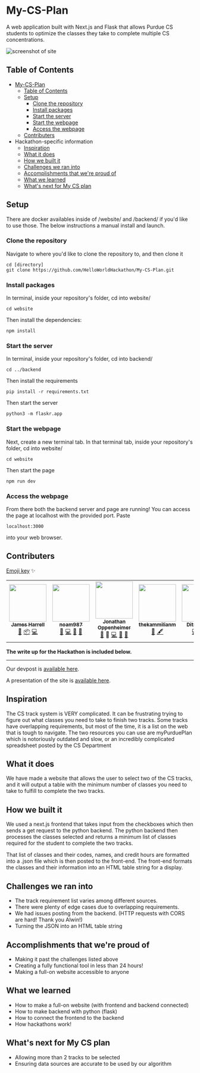 # My-CS-Plan
A web application built with Next.js and Flask that allows Purdue CS students to optimize the classes they take to complete multiple CS concentrations. 

![screenshot of site](docs/sitepic.png)

## Table of Contents

- [My-CS-Plan](#my-cs-plan)
  - [Table of Contents](#table-of-contents)
  - [Setup](#setup)
    - [Clone the repository](#clone-the-repository)
    - [Install packages](#install-packages)
    - [Start the server](#start-the-server)
    - [Start the webpage](#start-the-webpage)
    - [Access the webpage](Access-the-webpage)
  - [Contributers](#contributers)
- Hackathon-specific information
  - [Inspiration](#inspiration) 
  - [What it does](#what-it-does)
  - [How we built it](#how-we-built-it)
  - [Challenges we ran into](#challenges-we-ran-into)
  - [Accomplishments that we're proud of](#accomplishments-that-were-proud-of)
  - [What we learned](#what-we-learned)
  - [What's next for My CS plan](#whats-next-for-my-cs-plan)

## Setup

There are docker availables inside of /website/ and /backend/ if you'd like to use those. The below instructions a manual install and launch. 

### Clone the repository
Navigate to where you'd like to clone the repository to, and then clone it
    
    cd [directory]
    git clone https://github.com/HelloWorldHackathon/My-CS-Plan.git

### Install packages
In terminal, inside your repository's folder, cd into website/
    
    cd website
    
Then install the dependencies:
   
    npm install 

### Start the server
In terminal, inside your repository's folder, cd into backend/ 

    cd ../backend
Then install the requirements

    pip install -r requirements.txt
Then start the server

    python3 -m flaskr.app   

### Start the webpage 
Next, create a new terminal tab. In that terminal tab, inside your repository's folder, cd into website/ 
    
    cd website
Then start the page
    
    npm run dev

### Access the webpage 
From there both the backend server and page are running! You can access the page at localhost with the provided port. Paste 
    
    localhost:3000
into your web browser.     

## Contributers 
<!-- ALL-CONTRIBUTORS-LIST:START - Do not remove or modify this section -->
<!-- prettier-ignore-start -->
<!-- markdownlint-disable -->
[Emoji key](https://allcontributors.org/docs/en/emoji-key) ✨
<table>
  <tr>
    <td align="center"><a href="https://github.com/Jaimss"><img src="https://avatars.githubusercontent.com/u/53633325?v=4?s=100" width="100px;" alt=""/><br /><sub><b>James Harrell</b></sub></a><br /> <a href="#ideas-Jaimss" title="Ideas & Planning">🤔</a>  <a href="#platform-Jaimss" title=IPackaging">📦</a> <a href="https://github.com/HelloWorldHackathon/My-CS-Plan/commits?author=Jaimss" title="Code">💻</a> </td>
      <td align="center"><a href="https://github.com/noam987"><img src="https://avatars.githubusercontent.com/u/50681033?v=4?s=100" width="100px;" alt=""/><br /><sub><b>noam987</b></sub></a><br /> <a href="#ideas-noam987" title="Ideas & Planning">🤔</a> <a href="https://github.com/HelloWorldHackathon/My-CS-Plan/commits?author=noam987" title="Code">💻</a> <a href="https://github.com/HelloWorldHackathon/My-CS-Plan/pulls?q=is%3Apr+reviewed-by%3Anoam987" title="Reviewed Pull Requests">👀</a> <a href="#maintenance-noam987" title="Maintenance">🚧</a> </td>
   <td align="center"><a href="https://github.com/JonathanOppenheimer"><img src="https://avatars.githubusercontent.com/u/12973114?v=4?s=100" width="100px;" alt=""/><br /><sub><b>Jonathan Oppenheimer</b></sub></a><br /> <a href="#ideas-JonathanOppenheimer" title="Ideas & Planning">🤔</a> <a title="Documentation">📖</a> <a href="https://github.com/HelloWorldHackathon/My-CS-Plan/commits?author=JonathanOppenheimer" title="Code">💻</a> <a href="https://github.com/HelloWorldHackathon/My-CS-Plan/pulls?q=is%3Apr+reviewed-by%3AJonathanOppenheimer" title="Reviewed Pull Requests">👀</a> <a href="#maintenance-JonathanOppenheimer" title="Maintenance">🚧</a> </td>
    <td align="center"><a href="https://github.com/thekammilian"><img src="https://avatars.githubusercontent.com/u/53964761?v=4?s=100" width="100px;" alt=""/><br /><sub><b>thekammilianm</b></sub></a><br /> <a href="#ideas-thekammilian" title="Ideas & Planning">🤔</a> <a href="#content-thekammilian" title="Content">🖋</a></td>
    <td align="center"><a href=https://github.com/DitrusNight><img src="https://avatars.githubusercontent.com/u/93050361?v=4?s=100" width="100px;" alt=""/><br /><sub><b>DitrusNight</b></sub></a><br /><a href="https://github.com/HelloWorldHackathon/My-CS-Plan/commits?author=DitrusNight" title="Code">💻</a> <a href="https://github.com/HelloWorldHackathon/My-CS-Plan/pulls?q=is%3Apr+reviewed-by%3ADitrusNight" title="Reviewed Pull Requests">👀</a> <a href="#maintenance-DitrusNight" title="Maintenance">🚧</a></td> 
  </tr>
</table>
      
     

<!-- markdownlint-restore -->
<!-- prettier-ignore-end -->

<!-- ALL-CONTRIBUTORS-LIST:END -->

**The write up for the Hackathon is included below.** 

---
Our devpost is [available here](https://devpost.com/software/my-cs-plan). 

A presentation of the site is [available here](https://github.com/HelloWorldHackathon/My-CS-Plan/blob/readme/docs/HelloWorld_Hackathon_Presenatation.pptx). 

## Inspiration
The CS track system is VERY complicated. It can be frustrating trying to figure out what classes you need to take to finish two tracks. Some tracks have overlapping requirements, but most of the time, it is a list on the web that is tough to navigate. The two resources you can use are myPurduePlan which is notoriously outdated and slow, or an incredibly complicated spreadsheet posted by the CS Department 
## What it does
We have made a website that allows the user to select two of the CS tracks, and it will output a table with the minimum number of classes you need to take to fulfill to complete the two tracks. 
## How we built it
We used a next.js frontend that takes input from the checkboxes which then sends a get request to the python backend. The python backend then processes the classes selected and returns a minimum list of classes required for the student to complete the two tracks. 

That list of classes and their codes, names, and credit hours are formatted into a .json file which is then posted to the front-end.  The front-end formats the classes and their information into an HTML table string for a display.

## Challenges we ran into
- The track requirement list varies among different sources. 
- There were plenty of edge cases due to overlapping requirements. 
- We had issues posting from the backend. (HTTP requests with CORS are hard! Thank you Alwin!)
- Turning the JSON into an HTML table string

## Accomplishments that we're proud of
- Making it past the challenges listed above
- Creating a fully functional tool in less than 24 hours! 
- Making a full-on website accessible to anyone 

## What we learned
- How to make a full-on website (with frontend and backend connected) 
- How to make backend with python (flask) 
- How to connect the frontend to the backend 
- How hackathons work! 

## What's next for My CS plan
- Allowing more than 2 tracks to be selected 
- Ensuring data sources are accurate to be used by our algorithm 
